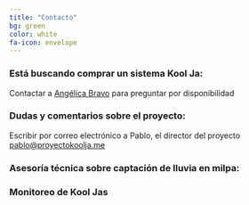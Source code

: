 ```yaml
---
title: "Contacto"
bg: green
color: white
fa-icon: envelope
---
```


### Está buscando comprar un sistema Kool Ja:
Contactar a [Angélica Bravo](abravoanaya@gmail.com) para preguntar por disponibilidad

### Dudas y comentarios sobre el proyecto:
Escribir por correo electrónico a Pablo, el director del proyecto [pablo@proyectokoolja.me](pablo@proyectokoolja.me)

### Asesoría técnica sobre captación de lluvia en milpa:

### Monitoreo de Kool Jas
